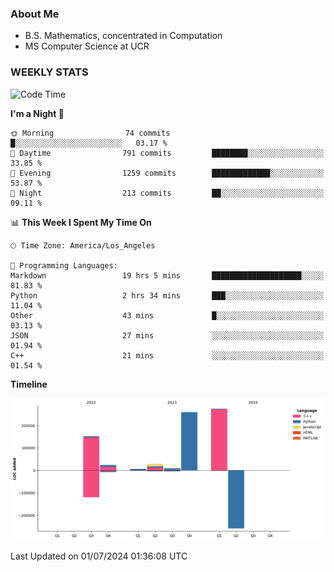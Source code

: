 ### About Me

- B.S. Mathematics, concentrated in Computation
- MS Computer Science at UCR


### WEEKLY STATS
<!--START_SECTION:waka-->
![Code Time](http://img.shields.io/badge/Code%20Time-223%20hrs%2051%20mins-blue)

**I'm a Night 🦉** 

```text
🌞 Morning                74 commits          █░░░░░░░░░░░░░░░░░░░░░░░░   03.17 % 
🌆 Daytime                791 commits         ████████░░░░░░░░░░░░░░░░░   33.85 % 
🌃 Evening                1259 commits        █████████████░░░░░░░░░░░░   53.87 % 
🌙 Night                  213 commits         ██░░░░░░░░░░░░░░░░░░░░░░░   09.11 % 
```


📊 **This Week I Spent My Time On** 

```text
🕑︎ Time Zone: America/Los_Angeles

💬 Programming Languages: 
Markdown                 19 hrs 5 mins       ████████████████████░░░░░   81.83 % 
Python                   2 hrs 34 mins       ███░░░░░░░░░░░░░░░░░░░░░░   11.04 % 
Other                    43 mins             █░░░░░░░░░░░░░░░░░░░░░░░░   03.13 % 
JSON                     27 mins             ░░░░░░░░░░░░░░░░░░░░░░░░░   01.94 % 
C++                      21 mins             ░░░░░░░░░░░░░░░░░░░░░░░░░   01.54 % 
```

**Timeline**

![Lines of Code chart](https://raw.githubusercontent.com/nickocruzm/nickocruzm/main/assets/bar_graph.png)


 Last Updated on 01/07/2024 01:36:08 UTC
<!--END_SECTION:waka-->
